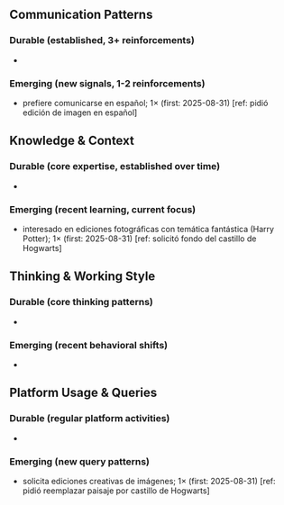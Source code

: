 ## Communication Patterns
### Durable (established, 3+ reinforcements)
- 

### Emerging (new signals, 1-2 reinforcements)
- prefiere comunicarse en español; 1× (first: 2025-08-31) [ref: pidió edición de imagen en español]

## Knowledge & Context
### Durable (core expertise, established over time)
- 

### Emerging (recent learning, current focus)
- interesado en ediciones fotográficas con temática fantástica (Harry Potter); 1× (first: 2025-08-31) [ref: solicitó fondo del castillo de Hogwarts]

## Thinking & Working Style
### Durable (core thinking patterns)
- 

### Emerging (recent behavioral shifts)
- 

## Platform Usage & Queries
### Durable (regular platform activities)
- 

### Emerging (new query patterns)
- solicita ediciones creativas de imágenes; 1× (first: 2025-08-31) [ref: pidió reemplazar paisaje por castillo de Hogwarts]